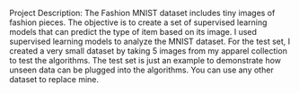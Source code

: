 Project Description:
The Fashion MNIST dataset includes tiny images of fashion pieces. The objective is to create a set of supervised learning models that can predict the type of item based on its image. I used supervised learning models to analyze the MNIST dataset. For the test set, I created a very small dataset by taking 5 images from my apparel collection to test the algorithms. The test set is just an example to demonstrate how unseen data can be plugged into the algorithms. You can use any other dataset to replace mine.
